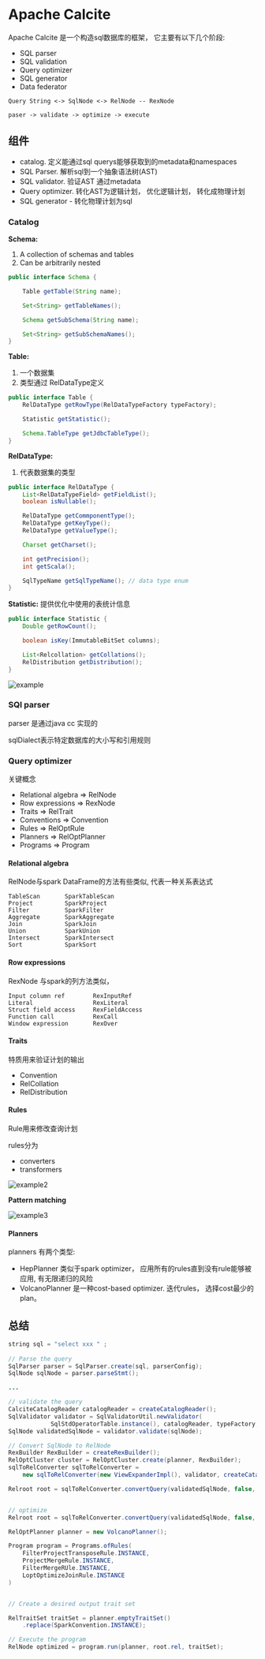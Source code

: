 # Apache Calcite


Apache Calcite 是一个构造sql数据库的框架， 它主要有以下几个阶段:
- SQL parser
- SQL validation
- Query optimizer
- SQL generator
- Data federator

```
Query String <-> SqlNode <-> RelNode -- RexNode

paser -> validate -> optimize -> execute
```

## 组件

- catalog.  定义能通过sql querys能够获取到的metadata和namespaces 
- SQL Parser.  解析sql到一个抽象语法树(AST)
- SQL validator. 验证AST 通过metadata
- Query optimizer. 转化AST为逻辑计划， 优化逻辑计划， 转化成物理计划
- SQL generator - 转化物理计划为sql


### Catalog

**Schema:**
1. A collection of schemas and tables
2. Can be arbitrarily nested

```java
public interface Schema {

    Table getTable(String name);

    Set<String> getTableNames();

    Schema getSubSchema(String name);

    Set<String> getSubSchemaNames();
}
```

**Table:**
1. 一个数据集
2. 类型通过 RelDataType定义

```java
public interface Table {
    RelDataType getRowType(RelDataTypeFactory typeFactory);

    Statistic getStatistic();

    Schema.TableType getJdbcTableType();
}
```

**RelDataType:**
1. 代表数据集的类型


```java
public interface RelDataType {
    List<RelDataTypeField> getFieldList();
    boolean isNullable();

    RelDataType getCommponentType();
    RelDataType getKeyType();
    RelDataType getValueType();

    Charset getCharset();

    int getPrecision();
    int getScala();

    SqlTypeName getSqlTypeName(); // data type enum
}
```


**Statistic:**
提供优化中使用的表统计信息

```java
public interface Statistic {
    Double getRowCount();

    boolean isKey(ImmutableBitSet columns);

    List<Relcollation> getCollations();
    RelDistribution getDistribution();
}
```

![example](./images/ex1.png)

### SQl parser
parser 是通过java cc 实现的

sqlDialect表示特定数据库的大小写和引用规则

### Query optimizer
关键概念
- Relational algebra   => RelNode
- Row expressions      => RexNode
- Traits               => RelTrait
- Conventions          => Convention
- Rules                => RelOptRule
- Planners             => RelOptPlanner
- Programs             => Program

#### Relational algebra
RelNode与spark DataFrame的方法有些类似, 代表一种关系表达式
```
TableScan       SparkTableScan
Project         SparkProject
Filter          SparkFilter
Aggregate       SparkAggregate
Join            SparkJoin
Union           SparkUnion
Intersect       SparkIntersect
Sort            SparkSort
```

#### Row expressions 
RexNode 与spark的列方法类似， 
```
Input column ref        RexInputRef
Literal                 RexLiteral
Struct field access     RexFieldAccess
Function call           RexCall
Window expression       RexOver

```


#### Traits
特质用来验证计划的输出
- Convention 
- RelCollation 
- RelDistribution

#### Rules
Rule用来修改查询计划

rules分为
- converters   
- transformers

![example2](./images/ex2.png)

**Pattern matching**

![example3](./images/ex3.png)


#### Planners

planners 有两个类型:
- HepPlanner      类似于spark optimizer， 应用所有的rules直到没有rule能够被应用, 有无限递归的风险
- VolcanoPlanner  是一种cost-based optimizer. 迭代rules， 选择cost最少的plan。


## 总结
```java
string sql = "select xxx " ;
        
// Parse the query
SqlParser parser = SqlParser.create(sql, parserConfig);
SqlNode sqlNode = parser.parseStmt();

...

// validate the query 
CalciteCatalogReader catalogReader = createCatalogReader();
SqlValidator validator = SqlValidatorUtil.newValidator(
            SqlStdOperatorTable.instance(), catalogReader, typeFactory, SqlConformance.DEFAULT);
SqlNode validatedSqlNode = validator.validate(sqlNode);

// Convert SqlNode to RelNode
RexBuilder RexBuilder = createRexBuilder();
RelOptCluster cluster = RelOptCluster.create(planner, RexBuilder);
sqlToRelConverter sqlToRelConverter = 
    new sqlToRelConverter(new ViewExpanderImpl(), validator, createCatalogReader(), cluster, convertletTable) ;

Relroot root = sqlToRelConverter.convertQuery(validatedSqlNode, false, true)


// optimize
Relroot root = sqlToRelConverter.convertQuery(validatedSqlNode, false, true);

RelOptPlanner planner = new VolcanoPlanner();

Program program = Programs.ofRules(
    FilterProjectTransposeRule.INSTANCE,
    ProjectMergeRule.INSTANCE,
    FilterMergeRUle.INSTANCE,
    LoptOptimizeJoinRule.INSTANCE
)


// Create a desired output trait set

RelTraitSet traitSet = planner.emptyTraitSet()
    .replace(SparkConvention.INSTANCE);

// Execute the program
RelNode optimized = program.run(planner, root.rel, traitSet);
```




    






